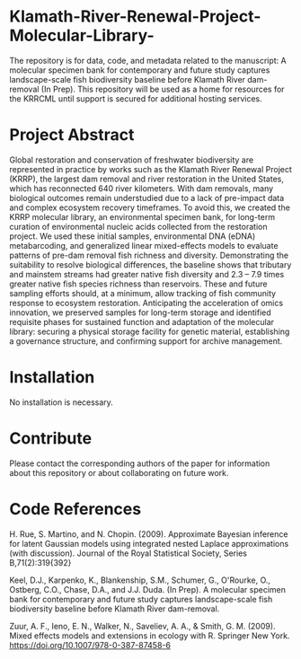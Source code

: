 # Klamath-River-Renewal-Project-Molecular-Library-
The repository is for data, code, and metadata related to the manuscript: A molecular specimen bank for contemporary and future study captures landscape-scale fish biodiversity baseline before Klamath River dam-removal (In Prep). This repository will be used as a home for resources for the KRRCML until support is secured for additional hosting services.

# Project Abstract
Global restoration and conservation of freshwater biodiversity are represented in practice by works such as the Klamath River Renewal Project (KRRP), the largest dam removal and river restoration in the United States, which has reconnected  640 river kilometers. With dam removals, many biological outcomes remain understudied due to a lack of pre-impact data and complex ecosystem recovery timeframes. To avoid this, we created the KRRP molecular library, an environmental specimen bank, for long-term curation of environmental nucleic acids collected from the restoration project. We used these initial samples, environmental DNA (eDNA) metabarcoding, and generalized linear mixed-effects models to evaluate patterns of pre-dam removal fish richness and diversity. Demonstrating the suitability to resolve biological differences, the baseline shows that tributary and mainstem streams had greater native fish diversity and 2.3 – 7.9 times greater native fish species richness than reservoirs. These and future sampling efforts should, at a minimum, allow tracking of fish community response to ecosystem restoration. Anticipating the acceleration of omics innovation, we preserved samples for long-term storage and identified requisite phases for sustained function and adaptation of the molecular library: securing a physical storage facility for genetic material, establishing a governance structure, and confirming support for archive management. 

# Installation
No installation is necessary.

# Contribute
Please contact the corresponding authors of the paper for information about this repository or about collaborating on future work.

# Code References
H. Rue, S. Martino, and N. Chopin. (2009). Approximate Bayesian inference for latent Gaussian models using integrated nested Laplace approximations (with discussion). Journal of the Royal Statistical Society, Series B,71(2):319{392}

Keel, D.J., Karpenko, K., Blankenship, S.M., Schumer, G., O'Rourke, O., Ostberg, C.O., Chase, D.A., and J.J. Duda. (In Prep). A molecular specimen bank for contemporary and future study captures landscape-scale fish biodiversity baseline before Klamath River dam-removal.

Zuur, A. F., Ieno, E. N., Walker, N., Saveliev, A. A., & Smith, G. M. (2009). Mixed effects models and extensions in ecology with R. Springer New York. https://doi.org/10.1007/978-0-387-87458-6


